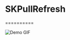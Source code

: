 # SKPullRefresh
==========

![Demo GIF](https://raw.github.com/StevenKuo/SKPullRefresh/master/demo.gif)